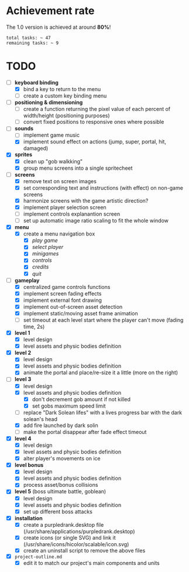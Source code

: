 
# Achievement rate

The 1.0 version is achieved at around **80%**!

```
total tasks: ~ 47
remaining tasks: ~ 9
```

# TODO

- [ ] **keyboard binding**
    - [x] bind a key to return to the menu
    - [ ] create a custom key binding menu
- [ ] **positioning & dimensioning**
    - [ ] create a function returning the pixel value of each percent of width/height (positioning purposes)
    - [ ] convert fixed positions to responsive ones where possible
- [ ] **sounds**
    - [ ] implement game music
    - [x] implement sound effect on actions (jump, super, portal, hit, damaged)
- [x] **sprites**
	- [x] clean up "gob walkking"
	- [x] group menu screens into a single spritecheet
- [ ] **screens**
	- [x] remove text on screen images
	- [x] set corresponding text and instructions (with effect) on non-game screens
	- [x] harmonize screens with the game artistic direction?
	- [x] implement player selection screen
	- [ ] implement controls explanantion screen
	- [ ] set up automatic image ratio scaling to fit the whole window
- [x] **menu**
	- [x] create a menu navigation box
		- [x] *play game*
		- [x] *select player*
		- [x] *minigames*
		- [x] *controls*
		- [x] *credits*
		- [x] *quit*
- [ ] **gameplay**
	- [x] centralized game controls functions
	- [x] implement screen fading effects
	- [x] implement external font drawing
	- [x] implement out-of-screen asset detection
	- [x] implement static/moving asset frame animation
	- [ ] set timeout at each level start where the player can't move (fading time, 2s)
- [x] **level 1**
	- [x] level design
	- [x] level assets and physic bodies definition
- [x] **level 2**
	- [x] level design
	- [x] level assets and physic bodies definition
	- [x] animate the portal and place/re-size it a little (more on the right)
- [ ] **level 3**
	- [x] level design
	- [x] level assets and physic bodies definition
        - [x] don't decrement gob amount if not killed
        - [x] set gobs maximum speed limit
	- [ ] replace "Dark Solean lifes" with a lives progress bar with the dark solean's head
	- [x] add fire launched by dark solin
	- [ ] make the portal disappear after fade effect timeout
- [x] **level 4**
	- [x] level design
	- [x] level assets and physic bodies definition
	- [x] alter player's movements on ice
- [x] **level bonus**
	- [x] level design
	- [x] level assets and physic bodies definition
	- [x] process asset/bonus collisions
- [x] **level 5** (boss ultimate battle, goblean)
	- [x] level design
	- [x] level assets and physic bodies definition
	- [x] set up different boss attacks
- [x] **installation**
	- [x] create a purpledrank.desktop file (/usr/share/applications/purpledrank.desktop)
	- [x] create icons (or single SVG) and link it (/usr/share/icons/hicolor/scalable/icon.svg)
	- [x] create an uninstall script to remove the above files
- [x] `project-outline.md`
	- [x] edit it to match our project's main components and units
